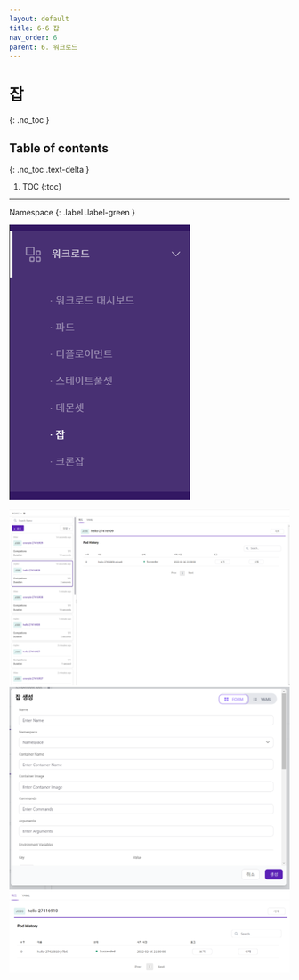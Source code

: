 ```yaml
---
layout: default
title: 6-6 잡
nav_order: 6
parent: 6. 워크로드
---
```


# 잡
{: .no_toc }

## Table of contents
{: .no_toc .text-delta }

1. TOC
{:toc}

---

<div class="code-example" markdown="1">
Namespace
{: .label .label-green }
</div>

![wl-job.png](/assets/images/workload/wl-job.png)

![wl-017.png](/assets/images/workload/wl-017.png)
![wl-018.png](/assets/images/workload/wl-018.png)
![wl-019.png](/assets/images/workload/wl-019.png)
